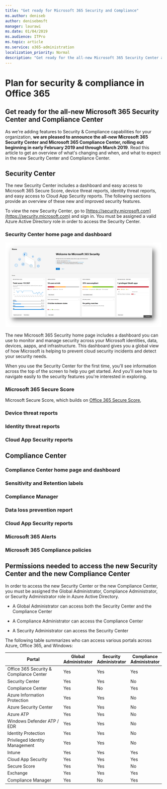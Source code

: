 ```yaml
---
title: "Get ready for Microsoft 365 Security and Compliance"
ms.author: deniseb
author: denisebmsft
manager: laurawi
ms.date: 01/04/2019
ms.audience: ITPro
ms.topic: article
ms.service: o365-administration
localization_priority: Normal
description: "Get ready for the all-new Microsoft 365 Security Center and Compliance Center"
---
```


# Plan for security &amp; compliance in Office 365

## Get ready for the all-new Microsoft 365 Security Center and Compliance Center

As we're adding features to Security & Compliance capabilities for your organization, **we are pleased to announce the all-new Microsoft 365 Security Center and Microsoft 365 Compliance Center, rolling out beginning in early February 2019 and through March 2019**. Read this article to get an overview of what's changing and when, and what to expect in the new Security Center and Compliance Center.

## Security Center

The new Security Center includes a dashboard and easy access to Microsoft 365 Secure Score, device threat reports, identity threat reports, and easy access to Cloud App Security reports. The following sections provide an overview of these new and improved security features.

To view the new Security Center, go to [https://security.microsoft.com](https://security.microsoft.com) and sign in. You must be assigned a valid Azure Active Directory role in order to access the Security Center.

### Security Center home page and dashboard

![New Microsoft 365 Security Center](media/m365-security-center.png)

The new Microsoft 365 Security home page includes a dashboard you can use to monitor and manage security across your Microsoft identities, data, devices, aapps, and infrastructure. This dashboard gives you a global view of how Microsoft is helping to prevent cloud security incidents and detect your security needs.

When you use the Security Center for the first time, you'll see information across the top of the screen to help you get started. And you'll see how to navigate easily to the security features you're interested in exploring.

### Microsoft 365 Secure Score

Microsoft Secure Score, which builds on [Office 365 Secure Score](office-365-secure-score.md), 

### Device threat reports

### Identity threat reports

### Cloud App Security reports

## Compliance Center

### Compliance Center home page and dashboard

### Sensitivity and Retention labels

### Compliance Manager

### Data loss prevention report

### Cloud App Security reports

### Microsoft 365 Alerts

### Microsoft 365 Compliance policies

## Permissions needed to access the new Security Center and the new Compliance Center

In order to access the new Security Center or the new Compliance Center, you must be assigned the Global Administrator, Compliance Administrator, or Security Administrator role in Azure Active Directory.

- A Global Administrator can access both the Security Center and the Compliance Center

- A Compliance Administrator can access the Compliance Center

- A Security Administrator can access the Security Center

The following table summarizes who can access various portals across Azure, Office 365, and Windows:

|Portal  |Global<br/>Administrator  |Security <br/>Administrator  |Compliance<br/>Administrator  |
|---------|---------|---------|---------|
|Office 365 Security & Compliance Center |Yes |Yes  |Yes |
|Security Center     |Yes  | Yes  | No        |
|Compliance Center     | Yes | No | Yes |
|Azure Information Protection     |Yes |Yes |No |
|Azure Security Center     |Yes |Yes |No |
|Azure ATP     |Yes |Yes |No |
|Windows Defender ATP / EDR     |Yes |Yes |No |
|Identity Protection     |Yes |Yes |No |
|Privileged Identity Management     |Yes |Yes |No |
|Intune     |Yes |Yes |Yes |
|Cloud App Security     |Yes |Yes |Yes |
|Secure Score     |Yes |Yes |No |
|Exchange     |Yes |Yes |Yes |
|Compliance Manager     |Yes | No |Yes  |

